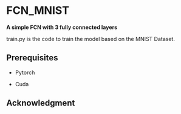 # FCN_MNIST
**A simple FCN with 3 fully connected layers**

train.py is the code to train the model based on the MNIST Dataset.

## Prerequisites

- Pytorch

- Cuda

## Acknowledgment
